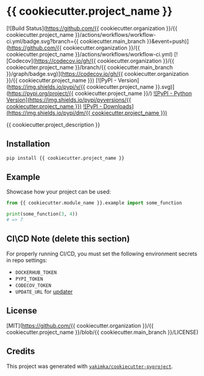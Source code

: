 # {{ cookiecutter.project_name }}

[![Build Status](https://github.com/{{ cookiecutter.organization }}/{{ cookiecutter.project_name }}/actions/workflows/workflow-ci.yml/badge.svg?branch={{ cookiecutter.main_branch }}&event=push)](https://github.com/{{ cookiecutter.organization }}/{{ cookiecutter.project_name }}/actions/workflows/workflow-ci.yml)
[![Codecov](https://codecov.io/gh/{{ cookiecutter.organization }}/{{ cookiecutter.project_name }}/branch/{{ cookiecutter.main_branch }}/graph/badge.svg)](https://codecov.io/gh/{{ cookiecutter.organization }}/{{ cookiecutter.project_name }})
[![PyPI - Version](https://img.shields.io/pypi/v/{{ cookiecutter.project_name }}.svg)](https://pypi.org/project/{{ cookiecutter.project_name }}/)
[![PyPI - Python Version](https://img.shields.io/pypi/pyversions/{{ cookiecutter.project_name }})](https://pypi.org/project/picodi/)
[![PyPI - Downloads](https://img.shields.io/pypi/dm/{{ cookiecutter.project_name }})](https://pypi.org/project/picodi/)

{{ cookiecutter.project_description }}


## Installation

```bash
pip install {{ cookiecutter.project_name }}
```


## Example

Showcase how your project can be used:

```python
from {{ cookiecutter.module_name }}.example import some_function

print(some_function(3, 4))
# => 7
```

## CI\CD Note (delete this section)

For properly running CI/CD, you must set the following environment secrets in repo settings:

- `DOCKERHUB_TOKEN`
- `PYPI_TOKEN`
- `CODECOV_TOKEN`
- `UPDATE_URL` for [updater](https://github.com/umputun/updater)

## License

[MIT](https://github.com/{{ cookiecutter.organization }}/{{ cookiecutter.project_name }}/blob/{{ cookiecutter.main_branch }}/LICENSE)


## Credits

This project was generated with [`yakimka/cookiecutter-pyproject`](https://github.com/yakimka/cookiecutter-pyproject).
